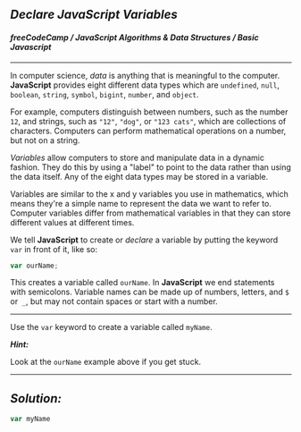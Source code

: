 ## ***Declare JavaScript Variables***
#### ***freeCodeCamp / JavaScript Algorithms & Data Structures / Basic Javascript***
---
In computer science, _data_ is anything that is meaningful to the computer. **JavaScript** provides eight different data types which are `undefined`, `null`, `boolean`, `string`, `symbol`, `bigint`, `number`, and `object`.

For example, computers distinguish between numbers, such as the number `12`, and strings, such as `"12"`, `"dog"`, or `"123 cats"`, which are collections of characters. Computers can perform mathematical operations on a number, but not on a string.

_Variables_ allow computers to store and manipulate data in a dynamic fashion. They do this by using a "label" to point to the data rather than using the data itself. Any of the eight data types may be stored in a variable.

Variables are similar to the x and y variables you use in mathematics, which means they're a simple name to represent the data we want to refer to. Computer variables differ from mathematical variables in that they can store different values at different times.

We tell **JavaScript** to create or _declare_ a variable by putting the keyword `var` in front of it, like so:
```js
var ourName;
```
This creates a variable called `ourName`. In **JavaScript** we end statements with semicolons. Variable names can be made up of numbers, letters, and `$` or` _`, but may not contain spaces or start with a number.

---

Use the `var` keyword to create a variable called `myName`.

***Hint:***

Look at the `ourName` example above if you get stuck.

---

## ***Solution:***
```js
var myName
```

